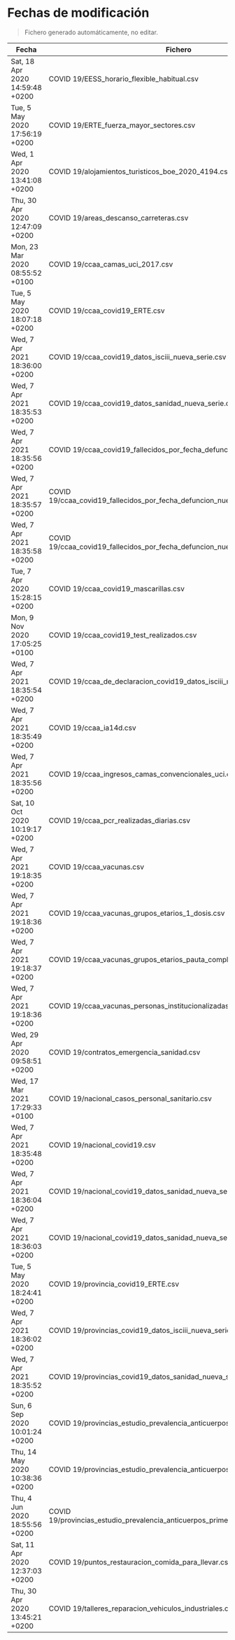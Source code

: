 # Fechas de modificación

> Fichero generado automáticamente, no editar.

| Fecha                           | Fichero                  |
|---------------------------------|--------------------------|
| Sat, 18 Apr 2020 14:59:48 +0200  | COVID 19/EESS_horario_flexible_habitual.csv |
| Tue, 5 May 2020 17:56:19 +0200  | COVID 19/ERTE_fuerza_mayor_sectores.csv |
| Wed, 1 Apr 2020 13:41:08 +0200  | COVID 19/alojamientos_turisticos_boe_2020_4194.csv |
| Thu, 30 Apr 2020 12:47:09 +0200  | COVID 19/areas_descanso_carreteras.csv |
| Mon, 23 Mar 2020 08:55:52 +0100  | COVID 19/ccaa_camas_uci_2017.csv |
| Tue, 5 May 2020 18:07:18 +0200  | COVID 19/ccaa_covid19_ERTE.csv |
| Wed, 7 Apr 2021 18:36:00 +0200  | COVID 19/ccaa_covid19_datos_isciii_nueva_serie.csv |
| Wed, 7 Apr 2021 18:35:53 +0200  | COVID 19/ccaa_covid19_datos_sanidad_nueva_serie.csv |
| Wed, 7 Apr 2021 18:35:56 +0200  | COVID 19/ccaa_covid19_fallecidos_por_fecha_defuncion_nueva_serie.csv |
| Wed, 7 Apr 2021 18:35:57 +0200  | COVID 19/ccaa_covid19_fallecidos_por_fecha_defuncion_nueva_serie_long.csv |
| Wed, 7 Apr 2021 18:35:58 +0200  | COVID 19/ccaa_covid19_fallecidos_por_fecha_defuncion_nueva_serie_original.csv |
| Tue, 7 Apr 2020 15:28:15 +0200  | COVID 19/ccaa_covid19_mascarillas.csv |
| Mon, 9 Nov 2020 17:05:25 +0100  | COVID 19/ccaa_covid19_test_realizados.csv |
| Wed, 7 Apr 2021 18:35:54 +0200  | COVID 19/ccaa_de_declaracion_covid19_datos_isciii_nueva_serie.csv |
| Wed, 7 Apr 2021 18:35:49 +0200  | COVID 19/ccaa_ia14d.csv |
| Wed, 7 Apr 2021 18:35:56 +0200  | COVID 19/ccaa_ingresos_camas_convencionales_uci.csv |
| Sat, 10 Oct 2020 10:19:17 +0200  | COVID 19/ccaa_pcr_realizadas_diarias.csv |
| Wed, 7 Apr 2021 19:18:35 +0200  | COVID 19/ccaa_vacunas.csv |
| Wed, 7 Apr 2021 19:18:36 +0200  | COVID 19/ccaa_vacunas_grupos_etarios_1_dosis.csv |
| Wed, 7 Apr 2021 19:18:37 +0200  | COVID 19/ccaa_vacunas_grupos_etarios_pauta_completa.csv |
| Wed, 7 Apr 2021 19:18:36 +0200  | COVID 19/ccaa_vacunas_personas_institucionalizadas.csv |
| Wed, 29 Apr 2020 09:58:51 +0200  | COVID 19/contratos_emergencia_sanidad.csv |
| Wed, 17 Mar 2021 17:29:33 +0100  | COVID 19/nacional_casos_personal_sanitario.csv |
| Wed, 7 Apr 2021 18:35:48 +0200  | COVID 19/nacional_covid19.csv |
| Wed, 7 Apr 2021 18:36:04 +0200  | COVID 19/nacional_covid19_datos_sanidad_nueva_serie.csv |
| Wed, 7 Apr 2021 18:36:03 +0200  | COVID 19/nacional_covid19_datos_sanidad_nueva_serie_grupos_edad.csv |
| Tue, 5 May 2020 18:24:41 +0200  | COVID 19/provincia_covid19_ERTE.csv |
| Wed, 7 Apr 2021 18:36:02 +0200  | COVID 19/provincias_covid19_datos_isciii_nueva_serie.csv |
| Wed, 7 Apr 2021 18:35:52 +0200  | COVID 19/provincias_covid19_datos_sanidad_nueva_serie.csv |
| Sun, 6 Sep 2020 10:01:24 +0200  | COVID 19/provincias_estudio_prevalencia_anticuerpos_final.csv |
| Thu, 14 May 2020 10:38:36 +0200  | COVID 19/provincias_estudio_prevalencia_anticuerpos_primera_ronda.csv |
| Thu, 4 Jun 2020 18:55:56 +0200  | COVID 19/provincias_estudio_prevalencia_anticuerpos_primera_y_segunda_ronda.csv |
| Sat, 11 Apr 2020 12:37:03 +0200  | COVID 19/puntos_restauracion_comida_para_llevar.csv |
| Thu, 30 Apr 2020 13:45:21 +0200  | COVID 19/talleres_reparacion_vehiculos_industriales.csv |
